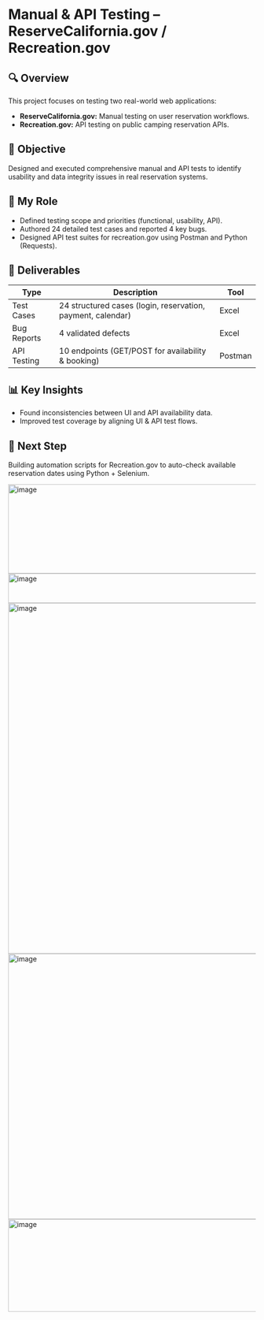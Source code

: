 # Manual & API Testing – ReserveCalifornia.gov / Recreation.gov

## 🔍 Overview
This project focuses on testing two real-world web applications:
- **ReserveCalifornia.gov:** Manual testing on user reservation workflows.
- **Recreation.gov:** API testing on public camping reservation APIs.

## 🧠 Objective
Designed and executed comprehensive manual and API tests to identify usability and data integrity issues in real reservation systems.

## 🧩 My Role
- Defined testing scope and priorities (functional, usability, API).
- Authored 24 detailed test cases and reported 4 key bugs.
- Designed API test suites for recreation.gov using Postman and Python (Requests).

## 🧾 Deliverables
| Type | Description | Tool |
|------|--------------|------|
| Test Cases | 24 structured cases (login, reservation, payment, calendar) | Excel |
| Bug Reports | 4 validated defects | Excel |
| API Testing | 10 endpoints (GET/POST for availability & booking) | Postman |

## 📊 Key Insights
- Found inconsistencies between UI and API availability data.
- Improved test coverage by aligning UI & API test flows.

## 🚀 Next Step
Building automation scripts for Recreation.gov to auto-check available reservation dates using Python + Selenium.



<img width="839" height="181" alt="image" src="https://github.com/user-attachments/assets/b0cdece3-91f0-4948-bd79-bddab4488f47" />


<img width="671" height="60" alt="image" src="https://github.com/user-attachments/assets/d96d5614-21b4-4205-bc8a-83990065076c" />

<img width="1460" height="712" alt="image" src="https://github.com/user-attachments/assets/cf8cf6f8-f5e3-4a80-8718-2c2201bb6429" />
<img width="1459" height="539" alt="image" src="https://github.com/user-attachments/assets/a734a8b5-40c2-46f4-8862-29679423f29e" />
<img width="1338" height="188" alt="image" src="https://github.com/user-attachments/assets/5f946034-8766-49f1-824d-a409c31b148d" />

